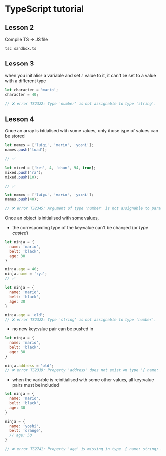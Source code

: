 # TypeScript tutorial

## Lesson 2
Compile TS -> JS file
```
tsc sandbox.ts
```

## Lesson 3
when you initialise a variable and set a value to it, it can't be set to a value with a different type
```js
let character = 'mario';
character = 40;

// ❌ error TS2322: Type 'number' is not assignable to type 'string'.
```

## Lesson 4
Once an array is initialised with some values, only those type of values can be stored
```js
let names = ['luigi', 'mario', 'yoshi'];
names.push('toad');

// ✅
```
```js
let mixed = ['ken', 4, 'chun', 94, true];
mixed.push('ra');
mixed.push(10);

// ✅
```
```js
let names = ['luigi', 'mario', 'yoshi'];
names.push(40);

// ❌ error TS2345: Argument of type 'number' is not assignable to parameter of type 'string'.
```

Once an object is initialised with some values, 
- the corresponding type of the key:value can't be changed (or *type casted*)
```js
let ninja = {
  name: 'mario',
  belt: 'black',
  age: 30
}

ninja.age = 40;
ninja.name = 'ryu';
// ✅
```
```js
let ninja = {
  name: 'mario',
  belt: 'black',
  age: 30
}

ninja.age = 'old';
// ❌ error TS2322: Type 'string' is not assignable to type 'number'.
```

- no new key:value pair can be pushed in
```js
let ninja = {
  name: 'mario',
  belt: 'black',
  age: 30
}

ninja.address = 'old';
// ❌ error TS2339: Property 'address' does not exist on type '{ name: string; belt: string; age: number; }'.
```
- when the variable is reinitialised with some other values, all key:value pairs must be included
```js
let ninja = {
  name: 'mario',
  belt: 'black',
  age: 30
}

ninja = {
  name: 'yoshi',
  belt: 'orange',
  // age: 50
}

// ❌ error TS2741: Property 'age' is missing in type '{ name: string; belt: string; }' but required in type '{ name: string; belt: string; age: number; }'.
```
